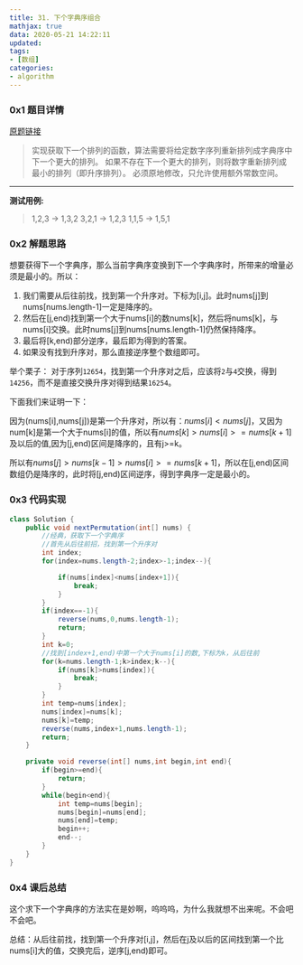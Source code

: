 ```yaml
---
title: 31. 下个字典序组合
mathjax: true
data: 2020-05-21 14:22:11
updated:
tags:
- [数组]
categories:
- algorithm
---
```


### 0x1 题目详情

[原题链接](https://leetcode-cn.com/problems/next-permutation/)

> 实现获取下一个排列的函数，算法需要将给定数字序列重新排列成字典序中下一个更大的排列。
如果不存在下一个更大的排列，则将数字重新排列成最小的排列（即升序排列）。
必须原地修改，只允许使用额外常数空间。

---

**测试用例:**

> 1,2,3 → 1,3,2
3,2,1 → 1,2,3
1,1,5 → 1,5,1

### 0x2 解题思路

想要获得下一个字典序，那么当前字典序变换到下一个字典序时，所带来的增量必须是最小的。所以：

1. 我们需要从后往前找，找到第一个升序对。下标为[i,j]。此时nums[j]到nums[nums.length-1]一定是降序的。
2. 然后在[j,end)找到第一个大于nums[i]的数nums[k]，然后将nums[k]，与nums[i]交换。此时nums[j]到nums[nums.length-1]仍然保持降序。
3. 最后将[k,end)部分逆序，最后即为得到的答案。
4. 如果没有找到升序对，那么直接逆序整个数组即可。

举个栗子：
对于序列`12654`，找到第一个升序对之后，应该将`2`与`4`交换，得到`14256`，而不是直接交换升序对得到结果`16254`。

下面我们来证明一下：

因为(nums[i],nums[j])是第一个升序对，所以有：$nums[i]<nums[j]$，又因为num[k]是第一个大于nums[i]的值，所以有$nums[k]>nums[i]>=nums[k+1]$及以后的值,因为[j,end)区间是降序的，且有j>=k。

所以有$nums[j]>nums[k-1]>nums[i]>=nums[k+1]$，所以在[j,end)区间数组仍是降序的，此时将[j,end)区间逆序，得到字典序一定是最小的。


### 0x3 代码实现

``` java
class Solution {
    public void nextPermutation(int[] nums) {
        //经典，获取下一个字典序
        //首先从后往前招，找到第一个升序对
        int index;
        for(index=nums.length-2;index>-1;index--){

            if(nums[index]<nums[index+1]){
                break;
            }
        }
        if(index==-1){
            reverse(nums,0,nums.length-1);
            return;
        }
        int k=0;
        //找到[index+1,end)中第一个大于nums[i]的数,下标为k，从后往前
        for(k=nums.length-1;k>index;k--){
            if(nums[k]>nums[index]){
                break;
            }
        }
        int temp=nums[index];
        nums[index]=nums[k];
        nums[k]=temp;
        reverse(nums,index+1,nums.length-1);
        return;
    }

    private void reverse(int[] nums,int begin,int end){
        if(begin>=end){
            return;
        }
        while(begin<end){
            int temp=nums[begin];
            nums[begin]=nums[end];
            nums[end]=temp;
            begin++;
            end--;
        }
    }
}

```

### 0x4 课后总结

这个求下一个字典序的方法实在是妙啊，呜呜呜，为什么我就想不出来呢。不会吧不会吧。

总结：从后往前找，找到第一个升序对[i,j]，然后在j及以后的区间找到第一个比nums[i]大的值，交换完后，逆序[j,end)即可。